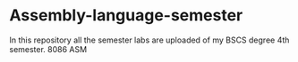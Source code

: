 # Assembly-language-semester

In this repository all the semester labs are uploaded of my BSCS degree 4th semester.
8086 ASM

